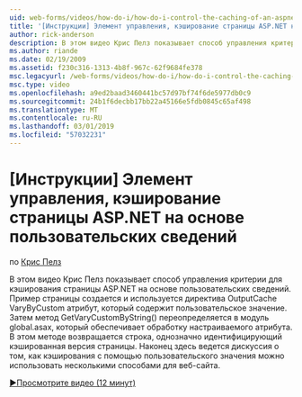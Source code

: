 ```yaml
---
uid: web-forms/videos/how-do-i/how-do-i-control-the-caching-of-an-aspnet-page-based-upon-custom-information
title: '[Инструкции] Элемент управления, кэширование страницы ASP.NET на основе пользовательских сведений | Документация Майкрософт'
author: rick-anderson
description: В этом видео Крис Пелз показывает способ управления критерии для кэширования страницы ASP.NET на основе пользовательских сведений. Пример страницы создается и затем O...
ms.author: riande
ms.date: 02/19/2009
ms.assetid: f230c316-1313-4b8f-967c-62f9684fe378
msc.legacyurl: /web-forms/videos/how-do-i/how-do-i-control-the-caching-of-an-aspnet-page-based-upon-custom-information
msc.type: video
ms.openlocfilehash: a9ed2baad3460441bc57d97bf74f6de5977db0c9
ms.sourcegitcommit: 24b1f6decbb17bb22a45166e5fdb0845c65af498
ms.translationtype: MT
ms.contentlocale: ru-RU
ms.lasthandoff: 03/01/2019
ms.locfileid: "57032231"
---
```

<a name="how-do-i-control-the-caching-of-an-aspnet-page-based-upon-custom-information"></a>[Инструкции] Элемент управления, кэширование страницы ASP.NET на основе пользовательских сведений
====================
по [Крис Пелз](https://twitter.com/chrispels)

В этом видео Крис Пелз показывает способ управления критерии для кэширования страницы ASP.NET на основе пользовательских сведений. Пример страницы создается и используется директива OutputCache VaryByCustom атрибут, который содержит пользовательское значение. Затем метод GetVaryCustomByString() переопределяется в модуль global.asax, который обеспечивает обработку настраиваемого атрибута. В этом методе возвращается строка, однозначно идентифицирующий кэшированная версия страницы. Наконец здесь ведется дискуссия о том, как кэширования с помощью пользовательского значения можно использовать несколькими способами для веб-сайта.

[&#9654;Просмотрите видео (12 минут)](https://channel9.msdn.com/Blogs/ASP-NET-Site-Videos/how-do-i-control-the-caching-of-an-aspnet-page-based-upon-custom-information)
